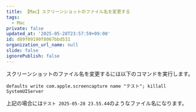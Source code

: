 ```yaml
---
title: 【Mac】スクリーンショットのファイル名を変更する
tags:
  - Mac
private: false
updated_at: '2025-05-28T23:57:59+09:00'
id: d89f09190f8067bbd531
organization_url_name: null
slide: false
ignorePublish: false
---
```

スクリーンショットのファイル名を変更するには以下のコマンドを実行します。

```terminal
defaults write com.apple.screencapture name "テスト"; killall SystemUIServer
```

上記の場合には`テスト 2025-05-28 23.55.44`のようなファイル名になります。
